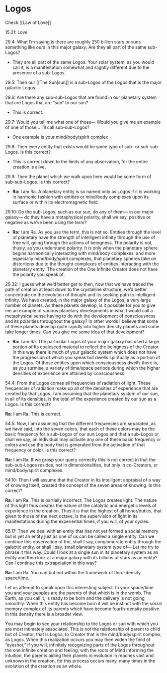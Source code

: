 # Logos
Check [[Law of Love]]

15.21: Love

29.4: What I’m saying is there are roughly 250 billion stars or suns something like ours in this major galaxy. Are they all part of the same sub-Logos?
- They are all part of the same Logos. Your solar system, as you would call it, is a manifestation somewhat and slightly different due to the presence of a sub-Logos.

29.5: Then our [[The Sun|sun]] is a sub-Logos of the Logos that is the major galactic Logos.

29.6: Are there any sub-sub-Logos that are found in our planetary system that are Logos that are “sub” to our sun?
- This is correct.

29.7: Would you tell me what one of those— Would you give me an example of one of those… I’ll call sub-sub-Logos?
- One example is your mind/body/spirit complex

29.8: Then every entity that exists would be some type of sub- or sub-sub-Logos. Is this correct?
- This is correct down to the limits of any observation, for the entire creation is alive.

29.9: Then the planet which we walk upon here would be some form of sub-sub-Logos. Is this correct?
- **Ra:** I am Ra. A planetary entity is so named only as Logos if it is working in harmonic fashion with entities or mind/body complexes upon its surface or within its electromagnetic field.

29.10: Do the sub-Logos, such as our sun, do any of them— in our major galaxy— do they have a metaphysical polarity, shall we say, positive or negative as we’ve been using the term?
- **Ra:** I am Ra. As you use the term, this is not so. Entities through the level of planetary have the strength of intelligent infinity through the use of free will, going through the actions of beingness. The polarity is not, thusly, as you understand polarity. It is only when the planetary sphere begins harmonically interacting with mind/body complexes, and more especially mind/body/spirit complexes, that planetary spheres take on distortions due to the thought complexes of entities interacting with the planetary entity. The creation of the One Infinite Creator does not have the polarity you speak of.

29.32: I guess what we’d better get to then, now that we have traced the path of creation at least down to the crystalline structure, we’d better concentrate on the evolution of thought and its seeking path to intelligent infinity. We have created, in the major galaxy of the Logos, a very large number of planets. As these planets develop, is it possible for you to give me an example of various planetary developments in what I would call a metaphysical sense having to do with the development of consciousness and its polarities throughout the galaxy? In other words I believe that some of these planets develop quite rapidly into higher density planets and some take longer times. Can you give me some idea of that development?
- **Ra:** I am Ra. The particular Logos of your major galaxy has used a large portion of Its coalesced material to reflect the beingness of the Creator. In this way there is much of your galactic system which does not have the progression of which you speak but dwells spiritually as a portion of the Logos. Of those entities upon which consciousness dwells there is, as you surmise, a variety of time/space periods during which the higher densities of experience are attained by consciousness.

54.4: From the Logos comes all frequencies of radiation of light. These frequencies of radiation make up all of the densities of experience that are created by that Logos. I am assuming that the planetary system of our sun, in all of its densities, is the total of the experience created by our sun as a Logos. Is this correct?

**Ra:** I am Ra. This is correct.

54.5: Now, I am assuming that the different frequencies are separated, as we have said, into the seven colors, that each of these colors may be the basic frequency for a sub-Logos of our sun Logos and that a sub-Logos or, shall we say, an individual may activate any one of these basic frequency or colors and use the body that is generated from the activation of that frequency or color. Is this correct?

**Ra:** I am Ra. If we grasp your query correctly this is not correct in that the sub-sub-Logos resides, not in dimensionalities, but only in co-Creators, or mind/body/spirit complexes.

54.10: Then I will assume that the Creator in Its intelligent appraisal of a way of knowing Itself, created the concept of the seven areas of knowing. Is this correct?

**Ra:** I am Ra. This is partially incorrect. The Logos creates light. The nature of this light thus creates the nature of the catalytic and energetic levels of experience in the creation. Thus it is that the highest of all honor/duties, that given to those of the next octave, is the supervision of light in its manifestations during the experiential times, if you will, of your cycles.

65.17: Then we deal with an entity that has not yet formed a social memory but is yet an entity just as one of us can be called a single entity. Can we continue this observation of the, shall I say, conglomerate entity through the galactic entity, or shall I say, small planetary system type of— Let me try to phrase it this way. Could I look at a single sun in its planetary system as an entity and then look at a major galaxy with its billions of stars as an entity? Can I continue this extrapolation in this way?

**Ra:** I am Ra. You can but not within the framework of third-density space/time.  
  
Let us attempt to speak upon this interesting subject. In your space/time you and your peoples are the parents of that which is in the womb. The Earth, as you call it, is ready to be born and the delivery is not going smoothly. When this entity has become born it will be instinct with the social memory complex of its parents which have become fourth-density positive. In this density there is a broader view.  
  
You may begin to see your relationship to the Logos or sun with which you are most intimately associated. This is not the relationship of parent to child but of Creator, that is Logos, to Creator that is the mind/body/spirit complex, as Logos. When this realization occurs you may then widen the field of “eyeshot,” if you will, infinitely recognizing parts of the Logos throughout the one infinite creation and feeling, with the roots of Mind informing the intuition, the parents aiding their planets in evolution in reaches vast and unknown in the creation, for this process occurs many, many times in the evolution of the creation as an whole.

